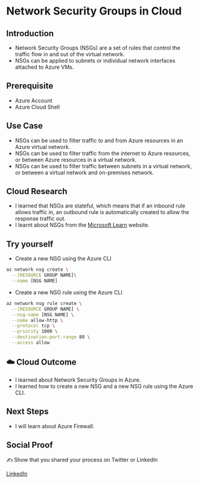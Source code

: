 # Network Security Groups in Cloud

## Introduction

- Network Security Groups (NSGs) are a set of rules that control the traffic flow in and out of the virtual network.
- NSGs can be applied to subnets or individual network interfaces attached to Azure VMs.

## Prerequisite

- Azure Account
- Azure Cloud Shell

## Use Case

- NSGs can be used to filter traffic to and from Azure resources in an Azure virtual network.
- NSGs can be used to filter traffic from the internet to Azure resources, or between Azure resources in a virtual network.
- NSGs can be used to filter traffic between subnets in a virtual network, or between a virtual network and on-premises network.

## Cloud Research

- I learned that NSGs are stateful, which means that if an inbound rule allows traffic in, an outbound rule is automatically created to allow the response traffic out.
- I learnt about NSGs from the [Microsoft Learn](https://docs.microsoft.com/en-us/learn/modules/intro-to-network-security-groups/) website.

## Try yourself

- Create a new NSG using the Azure CLI

```bash
az network nsg create \
  --[RESOURCE GROUP NAME]\
  --name [NSG NAME]
```

- Create a new NSG rule using the Azure CLI

```bash
az network nsg rule create \
  --[RESOURCE GROUP NAME] \
  --nsg-name [NSG NAME] \
  --name allow-http \
  --protocol tcp \
  --priority 1000 \
  --destination-port-range 80 \
  --access allow
```

## ☁️ Cloud Outcome

- I learned about Network Security Groups in Azure.
- I learned how to create a new NSG and a new NSG rule using the Azure CLI.

## Next Steps

- I will learn about Azure Firewall.

## Social Proof

✍️ Show that you shared your process on Twitter or LinkedIn

[LinkedIn](https://www.linkedin.com/feed/update/urn:li:activity:7113925297409835008/)
